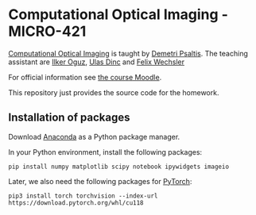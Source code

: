 # Computational Optical Imaging - MICRO-421 

[Computational Optical Imaging](https://edu.epfl.ch/coursebook/en/computational-optical-imaging-MICRO-421) is taught by [Demetri Psaltis](https://people.epfl.ch/demetri.psaltis/?lang=en).
The teaching assistant are [Ilker Oguz](https://people.epfl.ch/ilker.oguz), [Ulas Dinc](https://people.epfl.ch/niyazi.dinc) and [Felix Wechsler](https://people.epfl.ch/felix.wechsler)

For official information see [the course Moodle](https://moodle.epfl.ch/).

This repository just provides the source code for the homework.

## Installation of packages
Download [Anaconda](https://www.anaconda.com/download/success) as a Python package manager.

In your Python environment, install the following packages:
```
pip install numpy matplotlib scipy notebook ipywidgets imageio
```

Later, we also need the following packages for [PyTorch](https://pytorch.org/):
```
pip3 install torch torchvision --index-url https://download.pytorch.org/whl/cu118
```
